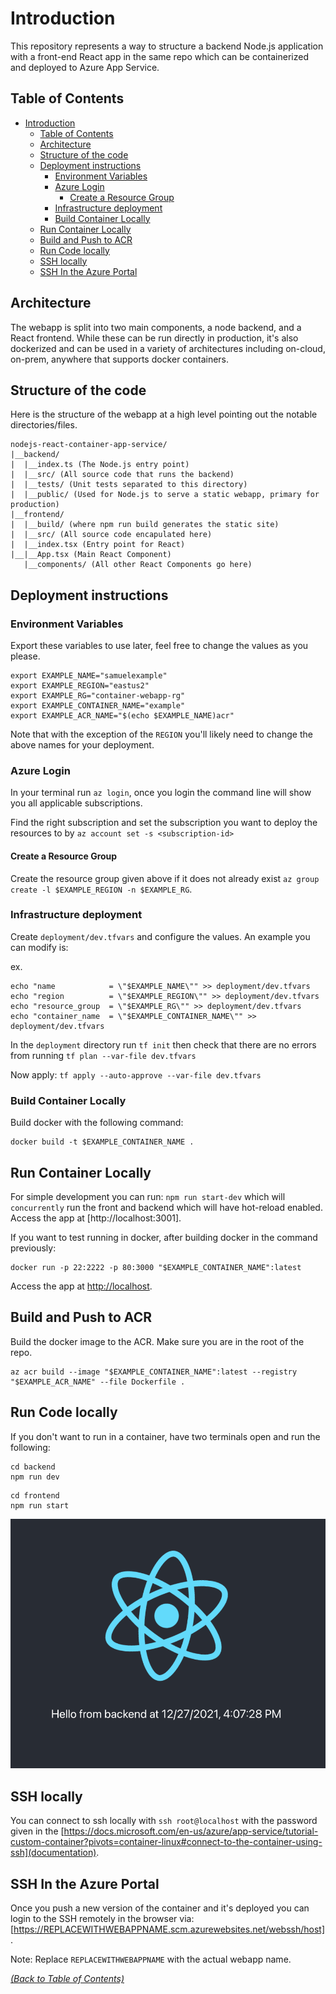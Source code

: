 # Introduction

This repository represents a way to structure a backend Node.js application with a front-end React app in the same repo which can be containerized and deployed to Azure App Service.

## Table of Contents

- [Introduction](#introduction)
  - [Table of Contents](#table-of-contents)
  - [Architecture](#architecture)
  - [Structure of the code](#structure-of-the-code)
  - [Deployment instructions](#deployment-instructions)
    - [Environment Variables](#environment-variables)
    - [Azure Login](#azure-login)
      - [Create a Resource Group](#create-a-resource-group)
    - [Infrastructure deployment](#infrastructure-deployment)
    - [Build Container Locally](#build-container-locally)
  - [Run Container Locally](#run-container-locally)
  - [Build and Push to ACR](#build-and-push-to-acr)
  - [Run Code locally](#run-code-locally)
  - [SSH locally](#ssh-locally)
  - [SSH In the Azure Portal](#ssh-in-the-azure-portal)

## Architecture

The webapp is split into two main components, a node backend, and a React frontend.  While these can be run directly in production, it's also dockerized and can be used in a variety of architectures including on-cloud, on-prem, anywhere that supports docker containers.

## Structure of the code

Here is the structure of the webapp at a high level pointing out the notable directories/files.

```text
nodejs-react-container-app-service/
|__backend/
|  |__index.ts (The Node.js entry point)
|  |__src/ (All source code that runs the backend)
|  |__tests/ (Unit tests separated to this directory)
|  |__public/ (Used for Node.js to serve a static webapp, primary for production)
|__frontend/
|  |__build/ (where npm run build generates the static site)
|  |__src/ (All source code encapulated here)
|  |__index.tsx (Entry point for React)
|__|__App.tsx (Main React Component)
   |__components/ (All other React Components go here)
```

## Deployment instructions

### Environment Variables

Export these variables to use later, feel free to change the values as you please.

```text
export EXAMPLE_NAME="samuelexample"
export EXAMPLE_REGION="eastus2"
export EXAMPLE_RG="container-webapp-rg"
export EXAMPLE_CONTAINER_NAME="example"
export EXAMPLE_ACR_NAME="$(echo $EXAMPLE_NAME)acr"
```

Note that with the exception of the `REGION` you'll likely need to change the above names for your deployment.

### Azure Login

In your terminal run `az login`, once you login the command line will show you all applicable subscriptions.

Find the right subscription and set the subscription you want to deploy the resources to by `az account set -s <subscription-id>`

#### Create a Resource Group

Create the resource group given above if it does not already exist `az group create -l $EXAMPLE_REGION -n $EXAMPLE_RG`.

### Infrastructure deployment

Create `deployment/dev.tfvars` and configure the values.  An example you can modify is:

ex.

```text
echo "name            = \"$EXAMPLE_NAME\"" >> deployment/dev.tfvars
echo "region          = \"$EXAMPLE_REGION\"" >> deployment/dev.tfvars
echo "resource_group  = \"$EXAMPLE_RG\"" >> deployment/dev.tfvars
echo "container_name  = \"$EXAMPLE_CONTAINER_NAME\"" >> deployment/dev.tfvars
```

In the `deployment` directory run `tf init` then check that there are no errors from running `tf plan --var-file dev.tfvars`

Now apply: `tf apply --auto-approve --var-file dev.tfvars`

### Build Container Locally

Build docker with the following command:

```text
docker build -t $EXAMPLE_CONTAINER_NAME .
```

## Run Container Locally

For simple development you can run: `npm run start-dev` which will `concurrently` run the front and backend which will have hot-reload enabled.  Access the app at [http://localhost:3001].

If you want to test running in docker, after building docker in the command previously:

```text
docker run -p 22:2222 -p 80:3000 "$EXAMPLE_CONTAINER_NAME":latest
```

Access the app at [http://localhost](http://localhost).

## Build and Push to ACR

Build the docker image to the ACR.  Make sure you are in the root of the repo.

```text
az acr build --image "$EXAMPLE_CONTAINER_NAME":latest --registry "$EXAMPLE_ACR_NAME" --file Dockerfile .
```

## Run Code locally

If you don't want to run in a container, have two terminals open and run the following:

```text
cd backend
npm run dev
```

```text
cd frontend
npm run start
```

![Hello from backend](./backend/docs/images/hello_from_backend.png)

## SSH locally

You can connect to ssh locally with `ssh root@localhost` with the password given in the [https://docs.microsoft.com/en-us/azure/app-service/tutorial-custom-container?pivots=container-linux#connect-to-the-container-using-ssh](documentation).

## SSH In the Azure Portal

Once you push a new version of the container and it's deployed you can login to the SSH remotely in the browser via: [https://REPLACEWITHWEBAPPNAME.scm.azurewebsites.net/webssh/host].

Note: Replace `REPLACEWITHWEBAPPNAME` with the actual webapp name.

*[(Back to Table of Contents)](#table-of-contents)*
